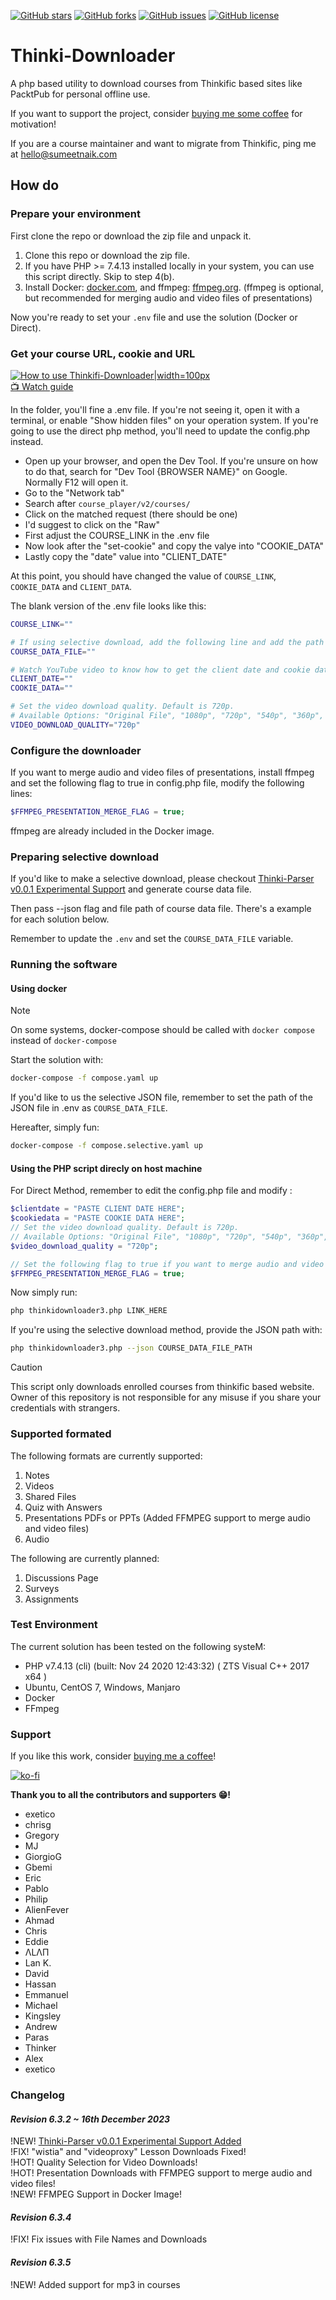 [![GitHub stars](https://img.shields.io/github/stars/sumeetweb/Thinki-Downloader.svg?style=flat-square)](https://github.com/sumeetweb/Thinki-Downloader/stargazers)
[![GitHub forks](https://img.shields.io/github/forks/sumeetweb/Thinki-Downloader.svg?style=flat-square)](https://github.com/sumeetweb/Thinki-Downloader/network)
[![GitHub issues](https://img.shields.io/github/issues/sumeetweb/Thinki-Downloader.svg?style=flat-square)](https://github.com/sumeetweb/Thinki-Downloader/issues)
[![GitHub license](https://img.shields.io/github/license/sumeetweb/Thinki-Downloader.svg?style=flat-square)](https://github.com/sumeetweb/Thinki-Downloader/blob/master/LICENSE)

# Thinki-Downloader
A php based utility to download courses from Thinkific based sites like PacktPub for personal offline use.  

If you want to support the project, consider [buying me some coffee](https://ko-fi.com/sumeet) for motivation!  

If you are a course maintainer and want to migrate from Thinkific, ping me at hello@sumeetnaik.com  

## How do

### Prepare your environment

First clone the repo or download the zip file and unpack it.

1. Clone this repo or download the zip file.
2. If you have PHP >= 7.4.13 installed locally in your system, you can use this script directly. Skip to step 4(b).
3. Install Docker: [docker.com](https://www.docker.com/), and ffmpeg: [ffmpeg.org](https://ffmpeg.org/). (ffmpeg is optional, but recommended for merging audio and video files of presentations)

Now you're ready to set your `.env` file and use the solution (Docker or Direct).


### Get your course URL, cookie and URL

[![How to use Thinkifi-Downloader|width=100px](https://img.youtube.com/vi/owi-cOcpceI/0.jpg)](https://www.youtube.com/watch?v=owi-cOcpceI)  
[📺 Watch guide](https://www.youtube.com/watch?v=owi-cOcpceI)  

In the folder, you'll fine a .env file. If you're not seeing it, open it with a terminal, or enable "Show hidden files" on your operation system. If you're going to use the direct php method, you'll need to update the config.php instead.

- Open up your browser, and open the Dev Tool. If you're unsure on how to do that, search for "Dev Tool {BROWSER NAME}" on Google. Normally F12 will open it.
- Go to the "Network tab"
- Search after `course_player/v2/courses/`
- Click on the matched request (there should be one)
- I'd suggest to click on the "Raw"
- First adjust the COURSE_LINK in the .env file
- Now look after the "set-cookie" and copy the valye into "COOKIE_DATA"
- Lastly copy the "date" value into "CLIENT_DATE"

At this point, you should have changed the value of `COURSE_LINK`, `COOKIE_DATA` and `CLIENT_DATA`.

The blank version of the .env file looks like this:

```bash
COURSE_LINK=""

# If using selective download, add the following line and add the path of course data file downloaded from Thinki-Parser
COURSE_DATA_FILE=""

# Watch YouTube video to know how to get the client date and cookie data
CLIENT_DATE=""
COOKIE_DATA=""

# Set the video download quality. Default is 720p.
# Available Options: "Original File", "1080p", "720p", "540p", "360p", "224p"
VIDEO_DOWNLOAD_QUALITY="720p"
```

### Configure the downloader

If you want to merge audio and video files of presentations, install ffmpeg and set the following flag to true in config.php file, modify the following lines:
```php
$FFMPEG_PRESENTATION_MERGE_FLAG = true;
```

ffmpeg are already included in the Docker image.

### Preparing selective download

If you'd like to make a selective download,  please checkout [Thinki-Parser v0.0.1 Experimental Support](https://sumeetweb.github.io/Thinki-Parser/) and generate course data file.  

Then pass --json flag and file path of course data file. There's a example for each solution below.

Remember to update the `.env` and set the `COURSE_DATA_FILE` variable.

### Running the software

#### Using docker

> [!NOTE]
> On some systems, docker-compose should be called with `docker compose` instead of `docker-compose`

Start the solution with:

```bash
docker-compose -f compose.yaml up
```

If you'd like to us the selective JSON file, remember to set the path of the JSON file in .env as `COURSE_DATA_FILE`.

Hereafter, simply fun:

```bash
docker-compose -f compose.selective.yaml up
```


#### Using the PHP script direcly on host machine

For Direct Method, remember to edit the config.php file and modify :

```php
$clientdate = "PASTE CLIENT DATE HERE";
$cookiedata = "PASTE COOKIE DATA HERE";
// Set the video download quality. Default is 720p.
// Available Options: "Original File", "1080p", "720p", "540p", "360p", "224p"
$video_download_quality = "720p";

// Set the following flag to true if you want to merge audio and video files of presentations
$FFMPEG_PRESENTATION_MERGE_FLAG = true;
```
 
Now simply run:

```bash
php thinkidownloader3.php LINK_HERE
```

If you're using the selective download method, provide the JSON path with:

```bash
php thinkidownloader3.php --json COURSE_DATA_FILE_PATH
```


> [!CAUTION]
> This script only downloads enrolled courses from thinkific based website. Owner of this repository is not responsible for any misuse if you share your credentials with strangers.  

### Supported formated

The following formats are currently supported:

1. Notes  
2. Videos
3. Shared Files  
4. Quiz with Answers  
5. Presentations PDFs or PPTs (Added FFMPEG support to merge audio and video files)  
6. Audio


The following are currently planned:

1. Discussions Page  
2. Surveys  
3. Assignments  

### Test Environment

The current solution has been tested on the following systeM:

- PHP v7.4.13 (cli) (built: Nov 24 2020 12:43:32) ( ZTS Visual C++ 2017 x64 )  
- Ubuntu, CentOS 7, Windows, Manjaro
- Docker
- FFmpeg


### Support

If you like this work, consider [buying me a coffee](https://ko-fi.com/sumeet)!  

[![ko-fi](https://ko-fi.com/img/githubbutton_sm.svg)](https://ko-fi.com/O5O74Z4Q2)  


**Thank you to all the contributors and supporters 😁!**

- exetico
- chrisg
- Gregory
- MJ
- GiorgioG
- Gbemi
- Eric
- Pablo
- Philip
- AlienFever
- Ahmad
- Chris
- Eddie
- ΛLΛΠ
- Lan K.
- David
- Hassan
- Emmanuel
- Michael
- Kingsley
- Andrew
- Paras
- Thinker
- Alex
- exetico


### Changelog

#### ***Revision 6.3.2 ~ 16th December 2023***

!NEW! [Thinki-Parser v0.0.1 Experimental Support Added](https://sumeetweb.github.io/Thinki-Parser/)  
!FIX! "wistia" and "videoproxy" Lesson Downloads Fixed!  
!HOT! Quality Selection for Video Downloads!  
!HOT! Presentation Downloads with FFMPEG support to merge audio and video files!  
!NEW! FFMPEG Support in Docker Image!  

#### ***Revision 6.3.4***

!FIX! Fix issues with File Names and Downloads

#### ***Revision 6.3.5***

!NEW! Added support for mp3 in courses
